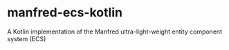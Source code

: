# manfred-ecs-kotlin
A Kotlin implementation of the Manfred ultra-light-weight entity component system (ECS)
